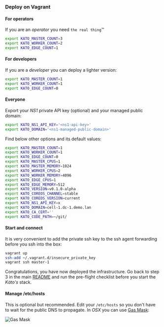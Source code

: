 ### Deploy on Vagrant

#### For operators
If you are an *operator* you need `the real thing`&trade;
```bash
export KATO_MASTER_COUNT=3
export KATO_WORKER_COUNT=2
export KATO_EDGE_COUNT=1
```

#### For developers
If you are a *developer* you can deploy a lighter version:
```bash
export KATO_MASTER_COUNT=1
export KATO_WORKER_COUNT=1
export KATO_EDGE_COUNT=0
```

#### Everyone
Export your *NS1* private API key (optional) and your managed public domain:
```bash
export KATO_NS1_API_KEY='<ns1-api-key>'
export KATO_DOMAIN='<ns1-managed-public-domain>'
```

Find below other options and its default values:
```bash
export KATO_MASTER_COUNT=1
export KATO_WORKER_COUNT=1
export KATO_EDGE_COUNT=0
export KATO_MASTER_CPUS=1
export KATO_MASTER_MEMORY=1024
export KATO_WORKER_CPUS=2
export KATO_WORKER_MEMORY=4096
export KATO_EDGE_CPUS=1
export KATO_EDGE_MEMORY=512
export KATO_VERSION=v0.1.0-alpha
export KATO_COREOS_CHANNEL=stable
export KATO_COREOS_VERSION=current
export KATO_NS1_API_KEY=x
export KATO_DOMAIN=cell-1.dc-1.demo.lan
export KATO_CA_CERT=''
export KATO_CODE_PATH=~/git/
```

#### Start and connect
It is very convenient to add the private ssh key to the ssh agent forwarding before you ssh into the box:

```bash
vagrant up
ssh-add ~/.vagrant.d/insecure_private_key
vagrant ssh master-1
```

Congratulations, you have now deployed the infrastructure. Go back to step 3 in the main [README](https://github.com/h0tbird/kato/blob/master/README.md#3-pre-flight-checklist) and run the pre-flight checklist before you start the *Káto's* stack.

#### Manage /etc/hosts

This is optional but recommended. Edit your `/etc/hosts` so you don't have to wait for the public DNS to propagate. In *OSX* you can use [Gas Mask](http://clockwise.ee/):

![Gas Mask](https://dl.dropboxusercontent.com/u/29639331/kato/gasmask_vagrant.png)
